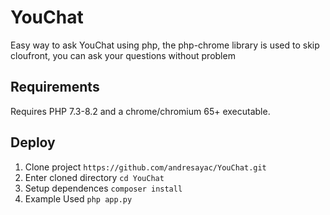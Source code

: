 # YouChat
Easy way to ask YouChat using php, the php-chrome library is used to skip cloufront, you can ask your questions without problem

## Requirements
Requires PHP 7.3-8.2 and a chrome/chromium 65+ executable.

## Deploy

1. Clone project `https://github.com/andresayac/YouChat.git`
2. Enter cloned directory `cd YouChat`
3. Setup dependences `composer install`
4. Example Used `php app.py`

